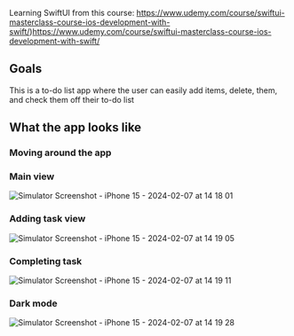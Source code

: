 Learning SwiftUI from this course: https://www.udemy.com/course/swiftui-masterclass-course-ios-development-with-swift/)https://www.udemy.com/course/swiftui-masterclass-course-ios-development-with-swift/

## Goals
This is a to-do list app where the user can easily add items, delete, them, and check them off their to-do list

## What the app looks like
### Moving around the app 

### Main view
![Simulator Screenshot - iPhone 15 - 2024-02-07 at 14 18 01](https://github.com/avan36/SwiftDevote/assets/158532304/8818c3c2-cdff-4d3b-b101-68fd181aeb2c)

### Adding task view
![Simulator Screenshot - iPhone 15 - 2024-02-07 at 14 19 05](https://github.com/avan36/SwiftDevote/assets/158532304/e62c7a21-0c60-4d0e-a69e-c887461dfcc9)

### Completing task
![Simulator Screenshot - iPhone 15 - 2024-02-07 at 14 19 11](https://github.com/avan36/SwiftDevote/assets/158532304/1a3e5695-e354-40b1-8387-4aaca0194523)

### Dark mode
![Simulator Screenshot - iPhone 15 - 2024-02-07 at 14 19 28](https://github.com/avan36/SwiftDevote/assets/158532304/43a09af8-fdb9-4645-ade4-beb252f5c427)
